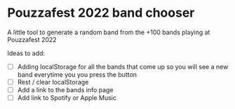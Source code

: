 # Pouzzafest 2022 band chooser

A little tool to generate a random band from the +100 bands playing at Pouzzafest 2022

Ideas to add:

- [ ] Adding localStorage for all the bands that come up so you will see a new band everytime you you press the button
- [ ] Rest / clear localStorage
- [ ] Add a link to the bands info page
- [ ] Add link to Spotify or Apple Music